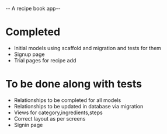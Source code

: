 -- A recipe book app--

# Completed
- Initial models using scaffold and migration and tests for them
- Signup page
- Trial pages for recipe add

# To be done along with tests
- Relationships to be completed for all models
- Relationships to be updated in database via migration
- Views for category,ingredients,steps
- Correct layout as per screens
- Signin page

